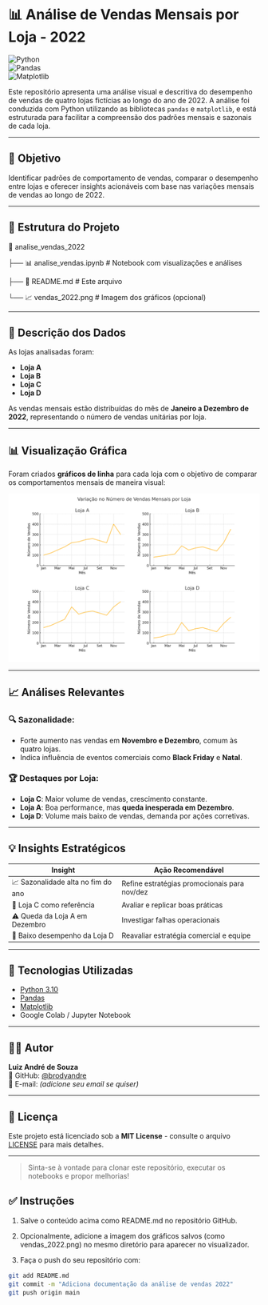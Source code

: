 # 📊 Análise de Vendas Mensais por Loja - 2022

![Python](https://img.shields.io/badge/Python-3.10-blue?logo=python)  
![Pandas](https://img.shields.io/badge/Pandas-Data_Analysis-blueviolet?logo=pandas)  
![Matplotlib](https://img.shields.io/badge/Matplotlib-Visualization-orange?logo=matplotlib)

Este repositório apresenta uma análise visual e descritiva do desempenho de vendas de quatro lojas fictícias ao longo do ano de 2022. A análise foi conduzida com Python utilizando as bibliotecas `pandas` e `matplotlib`, e está estruturada para facilitar a compreensão dos padrões mensais e sazonais de cada loja.

---

## 🧠 Objetivo

Identificar padrões de comportamento de vendas, comparar o desempenho entre lojas e oferecer insights acionáveis com base nas variações mensais de vendas ao longo de 2022.

---

## 📁 Estrutura do Projeto

📂 analise_vendas_2022

├── 📊 analise_vendas.ipynb # Notebook com visualizações e análises

├── 📄 README.md # Este arquivo

└── 📈 vendas_2022.png # Imagem dos gráficos (opcional)


---

## 📌 Descrição dos Dados

As lojas analisadas foram:

- **Loja A**
- **Loja B**
- **Loja C**
- **Loja D**

As vendas mensais estão distribuídas do mês de **Janeiro a Dezembro de 2022**, representando o número de vendas unitárias por loja.

---

## 📊 Visualização Gráfica

Foram criados **gráficos de linha** para cada loja com o objetivo de comparar os comportamentos mensais de maneira visual:

<p align="center">
  <img src="vendas_2022.png" alt="Gráfico de Vendas" width="600"/>
</p>

---

## 📈 Análises Relevantes

### 🔍 Sazonalidade:
- Forte aumento nas vendas em **Novembro e Dezembro**, comum às quatro lojas.
- Indica influência de eventos comerciais como **Black Friday** e **Natal**.

### 🏆 Destaques por Loja:

- **Loja C**: Maior volume de vendas, crescimento constante.
- **Loja A**: Boa performance, mas **queda inesperada em Dezembro**.
- **Loja D**: Volume mais baixo de vendas, demanda por ações corretivas.

---

## 💡 Insights Estratégicos

| Insight | Ação Recomendável |
|--------|-------------------|
| 📈 Sazonalidade alta no fim do ano | Refine estratégias promocionais para nov/dez |
| 🏅 Loja C como referência | Avaliar e replicar boas práticas |
| ⚠️ Queda da Loja A em Dezembro | Investigar falhas operacionais |
| 🚨 Baixo desempenho da Loja D | Reavaliar estratégia comercial e equipe |

---

## 🚀 Tecnologias Utilizadas

- [Python 3.10](https://www.python.org/)
- [Pandas](https://pandas.pydata.org/)
- [Matplotlib](https://matplotlib.org/)
- Google Colab / Jupyter Notebook

---

## 👨‍💻 Autor

**Luiz André de Souza**  
📘 GitHub: [@brodyandre](https://github.com/brodyandre)  
📧 E-mail: *(adicione seu email se quiser)*

---

## 📄 Licença

Este projeto está licenciado sob a **MIT License** - consulte o arquivo [LICENSE](LICENSE) para mais detalhes.

---

> Sinta-se à vontade para clonar este repositório, executar os notebooks e propor melhorias!

## ✅ Instruções

1. Salve o conteúdo acima como README.md no repositório GitHub.

2. Opcionalmente, adicione a imagem dos gráficos salvos (como vendas_2022.png) no mesmo diretório para aparecer no visualizador.

3. Faça o push do seu repositório com:

```bash
git add README.md
git commit -m "Adiciona documentação da análise de vendas 2022"
git push origin main
```


